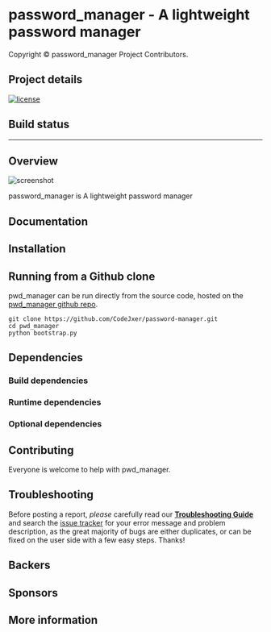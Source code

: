 # password_manager - A lightweight password manager

Copyright © password_manager Project Contributors.


## Project details
[![license](https://img.shields.io/pypi/l/spyder.svg)](./LICENSE)

## Build status

----

## Overview

![screenshot]()

password_manager is A lightweight password manager


## Documentation


## Installation


## Running from a Github clone

pwd_manager can be run directly from the source code, hosted on the
[pwd_manager github repo](https://github.com/CodeJxer/password-manager).

```
git clone https://github.com/CodeJxer/password-manager.git
cd pwd_manager
python bootstrap.py
```


## Dependencies


### Build dependencies


### Runtime dependencies


### Optional dependencies


## Contributing

Everyone is welcome to help with pwd_manager.


## Troubleshooting

Before posting a report, *please* carefully read our **[Troubleshooting Guide](https://github.com/CodeJxer/password-manager/wiki/Troubleshooting-Guide-and-FAQ)**
and search the [issue tracker](https://github.com/CodeJxer/password-manager/issues)
for your error message and problem description, as the great majority of bugs
are either duplicates, or can be fixed on the user side with a few easy steps.
Thanks!


## Backers


## Sponsors


## More information

